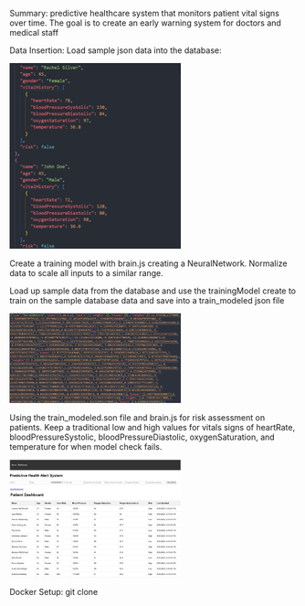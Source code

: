 Summary: predictive healthcare system that monitors patient vital signs over time. The goal is to create an early warning system for doctors and medical staff

Data Insertion: Load sample json data into the database:

<img src="public/imgs/dataInsert.png" alt="Sample Data Insertion" style="width:300px;">

Create a training model with brain.js creating a NeuralNetwork. Normalize data to scale all inputs to a similar range.

Load up sample data from the database and use the trainingModel create to train on the sample database data and save into a train_modeled json file

<img src="public/imgs/train_model.png" alt="Sample Data Insertion" style="width:300px;">

Using the train_modeled.son file and brain.js for risk assessment on patients. 
Keep a traditional low and high values for vitals signs of heartRate, bloodPressureSystolic, bloodPressureDiastolic, oxygenSaturation, and temperature for when model check fails.

<img src="public/imgs/addPatient.png" alt="Sample Data Insertion" style="width:300px;">

<img src="public/imgs/patientDashboard.png" alt="Sample Data Insertion" style="width:300px;">

Docker Setup: 
git clone 

